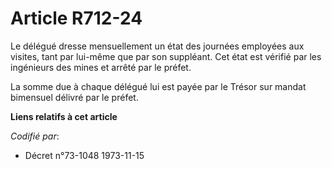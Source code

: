 # Article R712-24

Le délégué dresse mensuellement un état des journées employées aux visites, tant par lui-même que par son suppléant. Cet état
est vérifié par les ingénieurs des mines et arrêté par le préfet.

La somme due à chaque délégué lui est payée par le Trésor sur mandat bimensuel délivré par le préfet.

**Liens relatifs à cet article**

_Codifié par_:

  - Décret n°73-1048 1973-11-15

